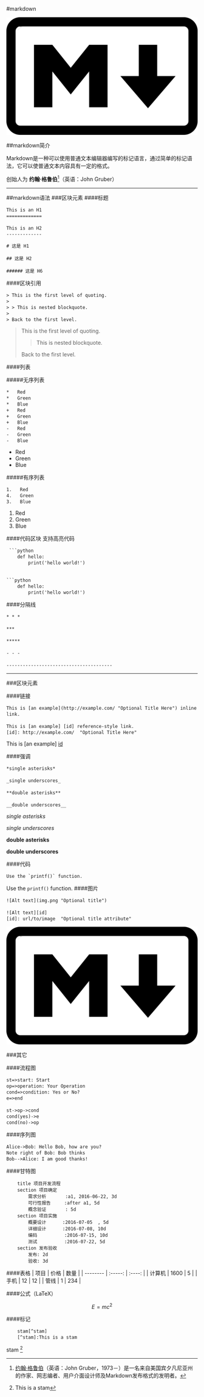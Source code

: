 #markdown

![logo](img.png)

##markdown简介

Markdown是一种可以使用普通文本编辑器编写的标记语言，通过简单的标记语法，它可以使普通文本内容具有一定的格式。

创始人为 **约翰·格鲁伯**[^john]（英语：John Gruber）

---

##markdown语法
###区块元素
####标题

```
This is an H1
=============

This is an H2
-------------
```

```
# 这是 H1

## 这是 H2

###### 这是 H6
```


####区块引用

```
> This is the first level of quoting.
>
> > This is nested blockquote.
>
> Back to the first level.
```
> This is the first level of quoting.
>
> > This is nested blockquote.
>
> Back to the first level.

####列表

#####无序列表
```
*   Red
*   Green
*   Blue
+   Red
+   Green
+   Blue
-   Red
-   Green
-   Blue
```
-   Red
-   Green
-   Blue

#####有序列表
```
1.   Red
4.   Green
3.   Blue
```

1.   Red
4.   Green
3.   Blue

####代码区块
支持高亮代码
```
 ```python
    def hello:
        print('hello world!')
 ```
```

```python
    def hello:
        print('hello world!')
```

####分隔线
```
* * *

***

*****

- - -

---------------------------------------
```

---

###区块元素

####链接

```
This is [an example](http://example.com/ "Optional Title Here") inline link.

This is [an example] [id] reference-style link.
[id]: http://example.com/  "Optional Title Here"
```

This is [an example] [id]

[id]: http://example.com/  "Optional Title Here"

####强调

```
*single asterisks*

_single underscores_

**double asterisks**

__double underscores__
```

*single asterisks*

_single underscores_

**double asterisks**

__double underscores__

####代码
```
Use the `printf()` function.
```
Use the `printf()` function.
####图片
```
![Alt text](img.png "Optional title")

![Alt text][id]
[id]: url/to/image  "Optional title attribute"
```
![Alt text](img.png "Optional title")

###其它

####流程图
```flow
st=>start: Start
op=>operation: Your Operation
cond=>condition: Yes or No?
e=>end

st->op->cond
cond(yes)->e
cond(no)->op
```
####序列图
```seq
Alice->Bob: Hello Bob, how are you?
Note right of Bob: Bob thinks
Bob-->Alice: I am good thanks!
```

####甘特图
```gantt
    title 项目开发流程
    section 项目确定
        需求分析       :a1, 2016-06-22, 3d
        可行性报告     :after a1, 5d
        概念验证       : 5d
    section 项目实施
        概要设计      :2016-07-05  , 5d
        详细设计      :2016-07-08, 10d
        编码          :2016-07-15, 10d
        测试          :2016-07-22, 5d
    section 发布验收
        发布: 2d
        验收: 3d
```
####表格
| 项目        | 价格   |  数量  |
| --------   | :-----:  | :----:  |
| 计算机     | 1600 |   5     |
| 手机        |   12   |   12   |
| 管线        |    1    |  234  |

####公式（LaTeX）

$$E=mc^2$$

####标记
```
    stam[^stam]
    [^stam]:This is a stam
```

stam [^stam]

[^stam]:This is a stam

[^john]: [约翰·格鲁伯][1]（英语：John Gruber，1973－）是一名来自美国宾夕凡尼亚州的作家、网志编者、用户介面设计师及Markdown发布格式的发明者。

[1]:https://zh.wikipedia.org/wiki/約翰·格魯伯